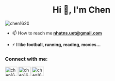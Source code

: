 <h1 align="center">Hi 👋, I'm Chen</h1>

<p align="left"> <img src="https://komarev.com/ghpvc/?username=chen1620&label=Profile%20views&color=0e75b6&style=flat" alt="chen1620" /> </p>

- 📫 How to reach me **nhatns.uet@gmail.com**

- ⚡ **I like football, running, reading, movies...**

<h3 align="left">Connect with me:</h3>
<p align="left">
<a href="https://www.linkedin.com/in/ngo-sach-nhat-chen-474289194/" target="blank"><img align="center" src="https://raw.githubusercontent.com/rahuldkjain/github-profile-readme-generator/master/src/images/icons/Social/linked-in-alt.svg" alt="chen1620" height="30" width="40" /></a>
<a href="https://www.facebook.com/nhatns" target="blank"><img align="center" src="https://raw.githubusercontent.com/rahuldkjain/github-profile-readme-generator/master/src/images/icons/Social/facebook.svg" alt="chen1620" height="30" width="40" /></a>
<a href="https://www.instagram.com/nhatminh1620/" target="blank"><img align="center" src="https://raw.githubusercontent.com/rahuldkjain/github-profile-readme-generator/master/src/images/icons/Social/instagram.svg" alt="chen1620" height="30" width="40" /></a>
